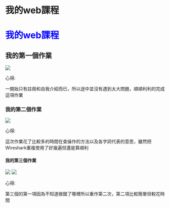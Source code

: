 <h1> 我的web課程 </h1>
<h1 style="color: blue;">我的web課程</h2>
<h2>我的第一個作業</h2>
        <img src="https://scontent.xx.fbcdn.net/v/t1.15752-0/p280x280/121823230_267690574525869_8268864735869786320_n.png?_nc_cat=104&_nc_sid=ae9488&_nc_ohc=2KM2ISyUEuEAX9yH7lH&_nc_ad=z-m&_nc_cid=0&_nc_ht=scontent.xx&oh=2d7a2984699d8c473052276e38114895&oe=5FB1A2A5">
        <p>心得:</p>
        <p>一開始只有註冊和自我介紹而已，所以途中並沒有遇到太大問題，順順利利的完成這項作業</p>
        
<h3>我的第二個作業</h3>
        <img src="https://scontent.xx.fbcdn.net/v/t1.15752-0/p280x280/120316559_3219833378142187_6357547118045321120_n.png?_nc_cat=104&_nc_sid=ae9488&_nc_ohc=s4N5MaqRZeEAX9BCTo_&_nc_ad=z-m&_nc_cid=0&_nc_ht=scontent.xx&oh=6d6d092040eab6b92c9888831b3e3a68&oe=5FB195E9">
        <p>心得:</p>
        <p>這次作業花了比較多的時間在查操作的方法以及各字詞代表的意思，雖然把Wireshark重複使用了好幾遍但還是算順利</p>
        
<h4>我的第三個作業</h4>
        <img src="https://scontent.xx.fbcdn.net/v/t1.15752-0/p280x280/121011795_1997790367024364_5278580373879706945_n.png?_nc_cat=103&_nc_sid=ae9488&_nc_ohc=UtjZ4qTIGwUAX-n1dAW&_nc_ad=z-m&_nc_cid=0&_nc_ht=scontent.xx&oh=80bdd2953fbe11518df8c46cae7e88ca&oe=5FB2D77E">
        <img src="https://scontent.xx.fbcdn.net/v/t1.15752-0/p280x280/121616394_2842736459279114_1869354341385486119_n.png?_nc_cat=106&_nc_sid=ae9488&_nc_ohc=WeXAw3ccXU8AX9UnHlg&_nc_ad=z-m&_nc_cid=0&_nc_ht=scontent.xx&oh=9a79058d577864f8b3279ec7ad54ea7c&oe=5FB0D2DB">
        <p>心得:</p>
        <p>第三個的第一項因為不知道做錯了哪裡所以重作第二次，第二項比較簡單但較花時間</p>
   
